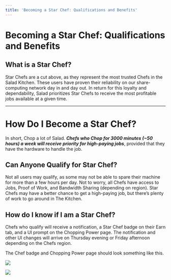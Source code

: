 ```yaml
---
title: 'Becoming a Star Chef: Qualifications and Benefits'
---
```


# Becoming a Star Chef: Qualifications and Benefits

## **What is a Star Chef?**

Star Chefs are a cut above, as they represent the most trusted Chefs in the Salad Kitchen. These users have proven their
reliability on our share-computing network day in and day out. In return for this loyalty and dependability, Salad
prioritizes Star Chefs to receive the most profitable jobs available at a given time.

---

# **How Do I Become a Star Chef?**

In short, Chop a lot of Salad. **_Chefs who Chop for 3000 minutes (~50 hours) a week will receive priority for
high-paying jobs_**, provided that they have the hardware to handle the job.

## **Can Anyone Qualify for Star Chef?**

Not all users may qualify, as some may not be able to spare their machine for more than a few hours per day. Not to
worry, all Chefs have access to Jobs, Proof of Work, and Bandwidth Sharing (depending on region). Star Chefs may have a
better chance to get a high-paying job, but there’s plenty of work to go around in The Kitchen.

## **How do I know if I am a Star Chef?**

Chefs who qualify will receive a notification, a Star Chef badge on their Earn tab, and a UI prompt on the Chopping
Power page. The notification and other UI changes will arrive on Thursday evening or Friday afternoon depending on the
Chefs region.

The Chef badge and Chopping Power page should look something like this.

![](https://s3.amazonaws.com/helpscout.net/docs/assets/615b47bfca9e0011a4434693/images/66106822dac5c26585fc5ed1/file-yuf85GGrYQ.png)

![](https://s3.amazonaws.com/helpscout.net/docs/assets/615b47bfca9e0011a4434693/images/661068315b008e1c56a98ea8/file-eK232sd0No.png)
